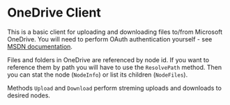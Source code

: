 # OneDrive Client

This is a basic client for uploading and downloading files to/from Microsoft OneDrive.
You will need to perform OAuth authentication yourself - see [MSDN documentation](http://msdn.microsoft.com/en-us/library/dn631818.aspx).

Files and folders in OneDrive are referenced by node id. If you want to reference them by path you will have to use the `ResolvePath` method. Then you can stat the node (`NodeInfo`) or list its children (`NodeFiles`).

Methods `Upload` and `Download` perform streming uploads and downloads to desired nodes.